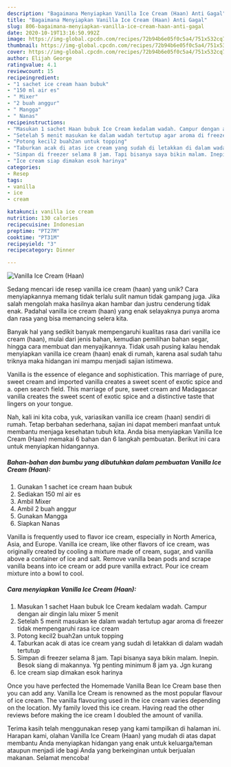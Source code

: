 ```yaml
---
description: "Bagaimana Menyiapkan Vanilla Ice Cream (Haan) Anti Gagal"
title: "Bagaimana Menyiapkan Vanilla Ice Cream (Haan) Anti Gagal"
slug: 806-bagaimana-menyiapkan-vanilla-ice-cream-haan-anti-gagal
date: 2020-10-19T13:16:50.992Z
image: https://img-global.cpcdn.com/recipes/72b94b6e05f0c5a4/751x532cq70/vanilla-ice-cream-haan-foto-resep-utama.jpg
thumbnail: https://img-global.cpcdn.com/recipes/72b94b6e05f0c5a4/751x532cq70/vanilla-ice-cream-haan-foto-resep-utama.jpg
cover: https://img-global.cpcdn.com/recipes/72b94b6e05f0c5a4/751x532cq70/vanilla-ice-cream-haan-foto-resep-utama.jpg
author: Elijah George
ratingvalue: 4.1
reviewcount: 15
recipeingredient:
- "1 sachet ice cream haan bubuk"
- "150 ml air es"
- " Mixer"
- "2 buah anggur"
- " Mangga"
- " Nanas"
recipeinstructions:
- "Masukan 1 sachet Haan bubuk Ice Cream kedalam wadah. Campur dengan air dingin lalu mixer 5 menit"
- "Setelah 5 menit masukan ke dalam wadah tertutup agar aroma di freezer tidak mempengaruhi rasa ice cream"
- "Potong kecil2 buah2an untuk topping"
- "Taburkan acak di atas ice cream yang sudah di letakkan di dalam wadah tertutup"
- "Simpan di freezer selama 8 jam. Tapi bisanya saya bikin malam. Inepin. Besok siang di makannya. Yg penting minimum 8 jam ya. Jgn kurang"
- "Ice cream siap dimakan esok harinya"
categories:
- Resep
tags:
- vanilla
- ice
- cream

katakunci: vanilla ice cream 
nutrition: 130 calories
recipecuisine: Indonesian
preptime: "PT27M"
cooktime: "PT31M"
recipeyield: "3"
recipecategory: Dinner

---
```



![Vanilla Ice Cream (Haan)](https://img-global.cpcdn.com/recipes/72b94b6e05f0c5a4/751x532cq70/vanilla-ice-cream-haan-foto-resep-utama.jpg)

Sedang mencari ide resep vanilla ice cream (haan) yang unik? Cara menyiapkannya memang tidak terlalu sulit namun tidak gampang juga. Jika salah mengolah maka hasilnya akan hambar dan justru cenderung tidak enak. Padahal vanilla ice cream (haan) yang enak selayaknya punya aroma dan rasa yang bisa memancing selera kita.

Banyak hal yang sedikit banyak mempengaruhi kualitas rasa dari vanilla ice cream (haan), mulai dari jenis bahan, kemudian pemilihan bahan segar, hingga cara membuat dan menyajikannya. Tidak usah pusing kalau hendak menyiapkan vanilla ice cream (haan) enak di rumah, karena asal sudah tahu triknya maka hidangan ini mampu menjadi sajian istimewa.

Vanilla is the essence of elegance and sophistication. This marriage of pure, sweet cream and imported vanilla creates a sweet scent of exotic spice and a. open search field. This marriage of pure, sweet cream and Madagascar vanilla creates the sweet scent of exotic spice and a distinctive taste that lingers on your tongue.


Nah, kali ini kita coba, yuk, variasikan vanilla ice cream (haan) sendiri di rumah. Tetap berbahan sederhana, sajian ini dapat memberi manfaat untuk membantu menjaga kesehatan tubuh kita. Anda bisa menyiapkan Vanilla Ice Cream (Haan) memakai 6 bahan dan 6 langkah pembuatan. Berikut ini cara untuk menyiapkan hidangannya.

<!--inarticleads1-->

##### Bahan-bahan dan bumbu yang dibutuhkan dalam pembuatan Vanilla Ice Cream (Haan):

1. Gunakan 1 sachet ice cream haan bubuk
1. Sediakan 150 ml air es
1. Ambil  Mixer
1. Ambil 2 buah anggur
1. Gunakan  Mangga
1. Siapkan  Nanas


Vanilla is frequently used to flavor ice cream, especially in North America, Asia, and Europe. Vanilla ice cream, like other flavors of ice cream, was originally created by cooling a mixture made of cream, sugar, and vanilla above a container of ice and salt. Remove vanilla bean pods and scrape vanilla beans into ice cream or add pure vanilla extract. Pour ice cream mixture into a bowl to cool. 

<!--inarticleads2-->

##### Cara menyiapkan Vanilla Ice Cream (Haan):

1. Masukan 1 sachet Haan bubuk Ice Cream kedalam wadah. Campur dengan air dingin lalu mixer 5 menit
1. Setelah 5 menit masukan ke dalam wadah tertutup agar aroma di freezer tidak mempengaruhi rasa ice cream
1. Potong kecil2 buah2an untuk topping
1. Taburkan acak di atas ice cream yang sudah di letakkan di dalam wadah tertutup
1. Simpan di freezer selama 8 jam. Tapi bisanya saya bikin malam. Inepin. Besok siang di makannya. Yg penting minimum 8 jam ya. Jgn kurang
1. Ice cream siap dimakan esok harinya


Once you have perfected the Homemade Vanilla Bean Ice Cream base then you can add any. Vanilla Ice Cream is renowned as the most popular flavour of ice cream. The vanilla flavouring used in the ice cream varies depending on the location. My family loved this ice cream. Having read the other reviews before making the ice cream I doubled the amount of vanilla. 

Terima kasih telah menggunakan resep yang kami tampilkan di halaman ini. Harapan kami, olahan Vanilla Ice Cream (Haan) yang mudah di atas dapat membantu Anda menyiapkan hidangan yang enak untuk keluarga/teman ataupun menjadi ide bagi Anda yang berkeinginan untuk berjualan makanan. Selamat mencoba!

